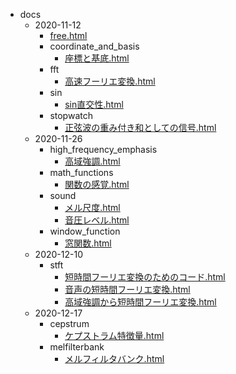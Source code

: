 * docs
    * 2020-11-12
        * [free.html](.\2020-11-12\free.html)
        * coordinate_and_basis
            * [座標と基底.html](.\2020-11-12\coordinate_and_basis\座標と基底.html)
        * fft
            * [高速フーリエ変換.html](.\2020-11-12\fft\高速フーリエ変換.html)
        * sin
            * [sin直交性.html](.\2020-11-12\sin\sin直交性.html)
        * stopwatch
            * [正弦波の重み付き和としての信号.html](.\2020-11-12\stopwatch\正弦波の重み付き和としての信号.html)
    * 2020-11-26
        * high_frequency_emphasis
            * [高域強調.html](.\2020-11-26\high_frequency_emphasis\高域強調.html)
        * math_functions
            * [関数の感覚.html](.\2020-11-26\math_functions\関数の感覚.html)
        * sound
            * [メル尺度.html](.\2020-11-26\sound\メル尺度.html)
            * [音圧レベル.html](.\2020-11-26\sound\音圧レベル.html)
        * window_function
            * [窓関数.html](.\2020-11-26\window_function\窓関数.html)
    * 2020-12-10
        * stft
            * [短時間フーリエ変換のためのコード.html](.\2020-12-10\stft\短時間フーリエ変換のためのコード.html)
            * [音声の短時間フーリエ変換.html](.\2020-12-10\stft\音声の短時間フーリエ変換.html)
            * [高域強調から短時間フーリエ変換.html](.\2020-12-10\stft\高域強調から短時間フーリエ変換.html)
    * 2020-12-17
        * cepstrum
            * [ケプストラム特徴量.html](.\2020-12-17\cepstrum\ケプストラム特徴量.html)
        * melfilterbank
            * [メルフィルタバンク.html](.\2020-12-17\melfilterbank\メルフィルタバンク.html)
